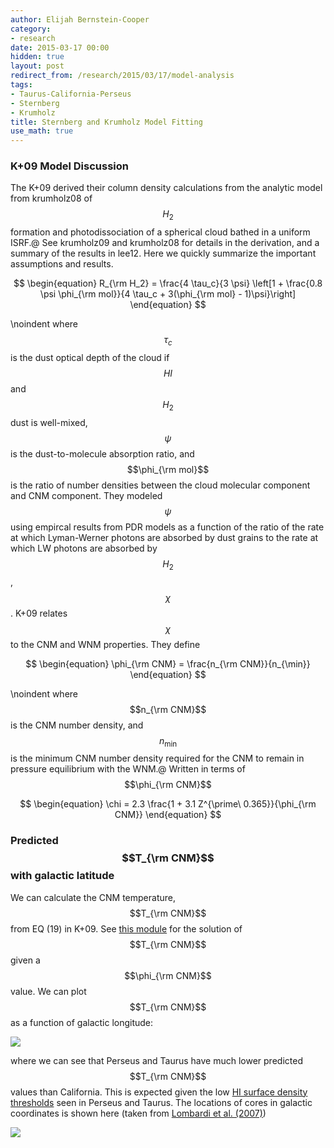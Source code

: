 ```yaml
---
author: Elijah Bernstein-Cooper
category:
- research
date: 2015-03-17 00:00
hidden: true
layout: post
redirect_from: /research/2015/03/17/model-analysis
tags:
- Taurus-California-Perseus
- Sternberg
- Krumholz
title: Sternberg and Krumholz Model Fitting
use_math: true
---
```


### K+09 Model Discussion

The K+09 derived their column density calculations from the analytic model
from krumholz08 of $$H_2$$ formation and
photodissociation of a spherical cloud bathed in a uniform ISRF.\@ See
krumholz09 and krumholz08 for details in the derivation,
and a summary of the results in lee12. Here we quickly summarize
the important assumptions and results.


$$
\begin{equation}
    R_{\rm H_2} = \frac{4 \tau_c}{3 \psi} \left[1 +
        \frac{0.8 \psi \phi_{\rm mol}}{4 \tau_c + 3(\phi_{\rm mol} -
    1)\psi}\right]
\end{equation}
$$

\noindent where $$\tau_c$$ is the dust optical depth of the cloud if $$HI$$ and
$$H_2$$ dust is well-mixed, $$\psi$$ is the dust-to-molecule absorption ratio,
and $$\phi_{\rm mol}$$ is the ratio of number densities between the cloud
molecular component and CNM component. They modeled $$\psi$$ using empircal
results from PDR models as a function of the ratio of the rate at which
Lyman-Werner photons are absorbed by dust grains to the rate at which LW
photons are absorbed by $$H_2$$, $$\chi$$. K+09 relates $$\chi$$ to the CNM and
WNM  properties. They define

$$
\begin{equation}
    \phi_{\rm CNM} = \frac{n_{\rm CNM}}{n_{\min}}
\end{equation}
$$

\noindent where $$n_{\rm CNM}$$ is the CNM number density, and $$n_{\min}$$
is the minimum CNM number density required for the CNM to remain in
pressure equilibrium with the WNM.\@ Written in terms of $$\phi_{\rm CNM}$$

$$
\begin{equation}
    \chi = 2.3 \frac{1 + 3.1 Z^{\prime\ 0.365}}{\phi_{\rm CNM}}
\end{equation}
$$

### Predicted $$T_{\rm CNM}$$ with galactic latitude


We can calculate the CNM temperature, $$T_{\rm CNM}$$ from EQ (19) in K+09. See
[this
module](https://bitbucket.org/ezbc/python_modules/src/3a5a4ecee558df6683f15c638f76a0f13d571850/myscience/krumholz09.py?at=master)
for the solution of $$T_{\rm CNM}$$ given a $$\phi_{\rm CNM}$$ value. We can
plot $$T_{\rm CNM}$$ as a function of galactic longitude:

<img src="/media/2015/03/17/multicloud_T_cnm_vs_glat.png"/>

where we can see that Perseus and Taurus have much lower predicted $$T_{\rm
CNM}$$ values than California. This is expected given the low [HI surface density thresholds](/posts/notes/2015/03/12/Sternberg-Fitting/) seen in Perseus and Taurus. The locations of cores in galactic coordinates is shown here (taken from [Lombardi et al. (2007)](http://esoads.eso.org/abs/2010A%26A...512A..67L))

<img src="/media/2015/03/17/tcp_lombardi07.png"/>